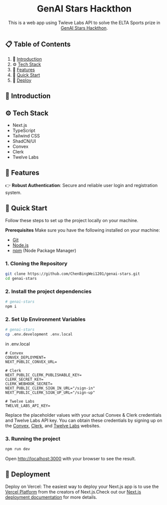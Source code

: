 <h1 align="center">GenAI Stars Hackthon</h1>

<p align="center">
This is a web app using Twleve Labs API to solve the ELTA Sports prize in <a href="https://genaistars.org.tw/" target="_blank">GenAI Stars Hackthon</a>.
</p>

## 📋 <a name="table">Table of Contents</a>
1. 🤖 [Introduction](#introduction)
2. ⚙️ [Tech Stack](#tech-stack)
3. 🔋 [Features](#features)
4. 🤸 [Quick Start](#quick-start)
5. 🚀 [Deploy](#more)

## <a name="introduction">🤖 Introduction</a>

## <a name="tech-stack">⚙️ Tech Stack</a>
- Next.js
- TypeScript
- Tailwind CSS
- ShadCN/UI
- Convex
- Clerk
- Twelve Labs

## <a name="features">🔋 Features</a>
👉 **Robust Authentication**: Secure and reliable user login and registration system.

## <a name="quick-start">🤸 Quick Start</a>
Follow these steps to set up the project locally on your machine.

**Prerequisites**
Make sure you have the following installed on your machine:

- [Git](https://git-scm.com/)
- [Node.js](https://nodejs.org/en)
- [npm](https://www.npmjs.com/) (Node Package Manager)

### 1. Cloning the Repository

```bash
git clone https://github.com/ChenBingWei1201/genai-stars.git
cd genai-stars
```

### 2. Install the project dependencies

```bash
# genai-stars
npm i
```

### 2. Set Up Environment Variables

```bash
# genai-stars
cp .env.development .env.local
```

in .env.local

```env
# Convex
CONVEX_DEPLOYMENT=
NEXT_PUBLIC_CONVEX_URL=

# Clerk
NEXT_PUBLIC_CLERK_PUBLISHABLE_KEY=
CLERK_SECRET_KEY=
CLERK_WEBHOOK_SECRET=
NEXT_PUBLIC_CLERK_SIGN_IN_URL="/sign-in"
NEXT_PUBLIC_CLERK_SIGN_UP_URL="/sign-up"

# Twelve Labs
TWELVE_LABS_API_KEY=
```

Replace the placeholder values with your actual Convex & Clerk credentials and Twelve Labs API key. You can obtain these credentials by signing up on the [Convex](https://www.convex.dev/), [Clerk](https://clerk.com/), and [Twelve Labs](https://www.twelvelabs.io/) websites.

### 3. Running the project

```bash
npm run dev
```

Open [http://localhost:3000](http://localhost:3000) with your browser to see the result.

## <a name="deployment">🚀 Deployment </a>
Deploy on Vercel: 
The easiest way to deploy your Next.js app is to use the [Vercel Platform](https://vercel.com/new?utm_medium=default-template&filter=next.js&utm_source=create-next-app&utm_campaign=create-next-app-readme) from the creators of Next.js.Check out our [Next.js deployment documentation](https://nextjs.org/docs/deployment) for more details.

